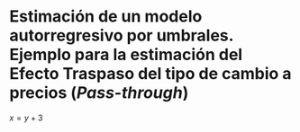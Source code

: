 # Estimación de un modelo autorregresivo por umbrales. Ejemplo para la estimación del Efecto Traspaso del tipo de cambio a precios (_Pass-through_)

$x = y + 3$
